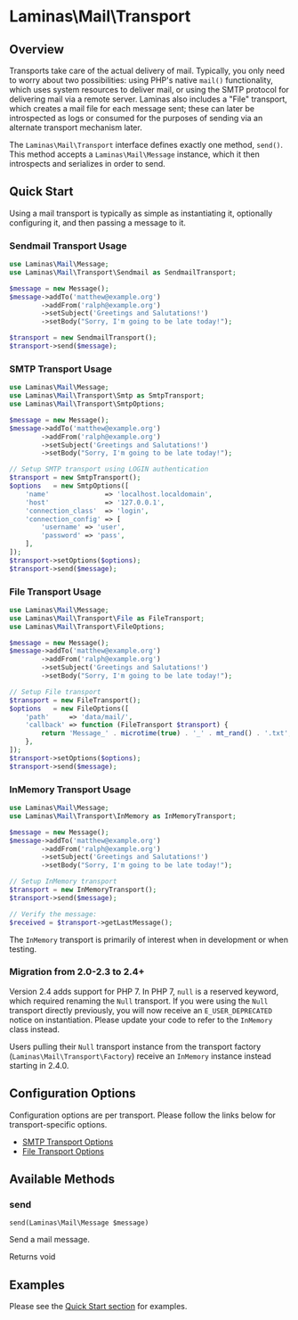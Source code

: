 # Laminas\\Mail\\Transport

## Overview

Transports take care of the actual delivery of mail. Typically, you only need to worry about two
possibilities: using PHP's native `mail()` functionality, which uses system resources to deliver
mail, or using the SMTP protocol for delivering mail via a remote server. Laminas also
includes a "File" transport, which creates a mail file for each message sent; these can later be
introspected as logs or consumed for the purposes of sending via an alternate transport mechanism
later.

The `Laminas\Mail\Transport` interface defines exactly one method, `send()`. This method accepts a
`Laminas\Mail\Message` instance, which it then introspects and serializes in order to send.

## Quick Start

Using a mail transport is typically as simple as instantiating it, optionally configuring it, and
then passing a message to it.

### Sendmail Transport Usage

```php
use Laminas\Mail\Message;
use Laminas\Mail\Transport\Sendmail as SendmailTransport;

$message = new Message();
$message->addTo('matthew@example.org')
        ->addFrom('ralph@example.org')
        ->setSubject('Greetings and Salutations!')
        ->setBody("Sorry, I'm going to be late today!");

$transport = new SendmailTransport();
$transport->send($message);
```

### SMTP Transport Usage

```php
use Laminas\Mail\Message;
use Laminas\Mail\Transport\Smtp as SmtpTransport;
use Laminas\Mail\Transport\SmtpOptions;

$message = new Message();
$message->addTo('matthew@example.org')
        ->addFrom('ralph@example.org')
        ->setSubject('Greetings and Salutations!')
        ->setBody("Sorry, I'm going to be late today!");

// Setup SMTP transport using LOGIN authentication
$transport = new SmtpTransport();
$options   = new SmtpOptions([
    'name'              => 'localhost.localdomain',
    'host'              => '127.0.0.1',
    'connection_class'  => 'login',
    'connection_config' => [
        'username' => 'user',
        'password' => 'pass',
    ],
]);
$transport->setOptions($options);
$transport->send($message);
```

### File Transport Usage

```php
use Laminas\Mail\Message;
use Laminas\Mail\Transport\File as FileTransport;
use Laminas\Mail\Transport\FileOptions;

$message = new Message();
$message->addTo('matthew@example.org')
        ->addFrom('ralph@example.org')
        ->setSubject('Greetings and Salutations!')
        ->setBody("Sorry, I'm going to be late today!");

// Setup File transport
$transport = new FileTransport();
$options   = new FileOptions([
    'path'     => 'data/mail/',
    'callback' => function (FileTransport $transport) {
        return 'Message_' . microtime(true) . '_' . mt_rand() . '.txt';
    },
]);
$transport->setOptions($options);
$transport->send($message);
```

### InMemory Transport Usage

```php
use Laminas\Mail\Message;
use Laminas\Mail\Transport\InMemory as InMemoryTransport;

$message = new Message();
$message->addTo('matthew@example.org')
        ->addFrom('ralph@example.org')
        ->setSubject('Greetings and Salutations!')
        ->setBody("Sorry, I'm going to be late today!");

// Setup InMemory transport
$transport = new InMemoryTransport();
$transport->send($message);

// Verify the message:
$received = $transport->getLastMessage();
```

The `InMemory` transport is primarily of interest when in development or when testing.

### Migration from 2.0-2.3 to 2.4+

Version 2.4 adds support for PHP 7. In PHP 7, `null` is a reserved keyword, which required renaming
the `Null` transport. If you were using the `Null` transport directly previously, you will now
receive an `E_USER_DEPRECATED` notice on instantiation. Please update your code to refer to the
`InMemory` class instead.

Users pulling their `Null` transport instance from the transport factory
(`Laminas\Mail\Transport\Factory`) receive an `InMemory` instance instead starting in 2.4.0.

## Configuration Options

Configuration options are per transport. Please follow the links below for transport-specific
options.

- [SMTP Transport Options](laminas.mail.smtp.options.md)
- [File Transport Options](laminas.mail.file.options.md)

## Available Methods

### send

`send(Laminas\Mail\Message $message)`

Send a mail message.

Returns void

## Examples

Please see the [Quick Start section](laminas.mail.transport.md) for examples.
